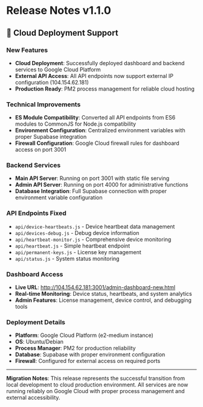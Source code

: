 # Release Notes v1.1.0

## 🚀 Cloud Deployment Support

### New Features
- **Cloud Deployment**: Successfully deployed dashboard and backend services to Google Cloud Platform
- **External API Access**: All API endpoints now support external IP configuration (104.154.62.181)
- **Production Ready**: PM2 process management for reliable cloud hosting

### Technical Improvements
- **ES Module Compatibility**: Converted all API endpoints from ES6 modules to CommonJS for Node.js compatibility
- **Environment Configuration**: Centralized environment variables with proper Supabase integration
- **Firewall Configuration**: Google Cloud firewall rules for dashboard access on port 3001

### Backend Services
- **Main API Server**: Running on port 3001 with static file serving
- **Admin API Server**: Running on port 4000 for administrative functions
- **Database Integration**: Full Supabase connection with proper environment variable configuration

### API Endpoints Fixed
- `api/device-heartbeats.js` - Device heartbeat data management
- `api/devices-debug.js` - Debug device information
- `api/heartbeat-monitor.js` - Comprehensive device monitoring
- `api/heartbeat.js` - Simple heartbeat endpoint
- `api/permanent-keys.js` - License key management
- `api/status.js` - System status monitoring

### Dashboard Access
- **Live URL**: http://104.154.62.181:3001/admin-dashboard-new.html
- **Real-time Monitoring**: Device status, heartbeats, and system analytics
- **Admin Features**: License management, device control, and debugging tools

### Deployment Details
- **Platform**: Google Cloud Platform (e2-medium instance)
- **OS**: Ubuntu/Debian
- **Process Manager**: PM2 for production reliability
- **Database**: Supabase with proper environment configuration
- **Firewall**: Configured for external access on required ports

---

**Migration Notes**: This release represents the successful transition from local development to cloud production environment. All services are now running reliably on Google Cloud with proper process management and external accessibility.

